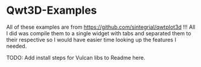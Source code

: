 # Qwt3D-Examples

All of these examples are from https://github.com/sintegrial/qwtplot3d !!!
All I did was compile them to a single widget with tabs and separated them to their respective so I would have easier time looking up the features I needed.

TODO: Add install steps for Vulcan libs to Readme here.